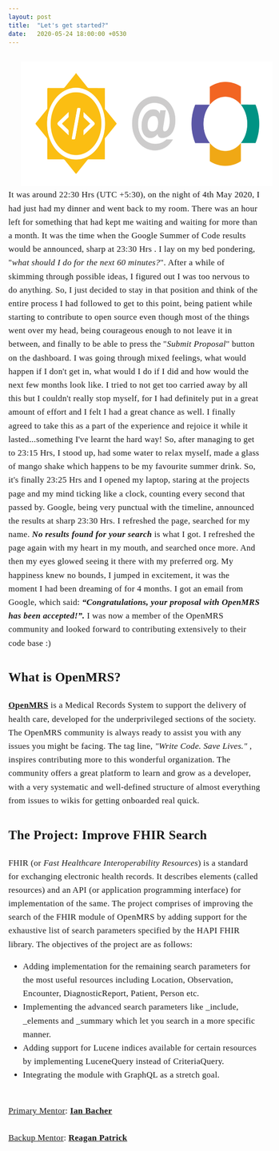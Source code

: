 ```yaml
---
layout: post
title:  "Let's get started?"
date:   2020-05-24 18:00:00 +0530
---
```


<br/>

<img src="/assets/images/gsoc_openmrs.png" style="width:auto; height:250px; position:relative; left:5%;">

<span style="font-family: medium-content-serif-font, Georgia, Cambria, Times New Roman, Times, serif; font-size:17px; letter-spacing: +0.02em; line-height:1.6;">
It was around 22:30 Hrs (UTC +5:30), on the night of 4th May 2020, I had just had my dinner and went back to my room. There was an hour left for something that had kept me waiting and waiting for more than a month. It was the time when the Google Summer of Code results would be announced, sharp at 23:30 Hrs . I lay on my bed pondering, "<i>what should I do for the next 60 minutes?</i>".


<span style="font-family: medium-content-serif-font, Georgia, Cambria, Times New Roman, Times, serif; font-size:17px; letter-spacing: +0.02em; line-height:1.6">
After a while of skimming through possible ideas, I figured out I was too nervous to do anything. So, I just decided to stay in that position and think of the entire process I had followed to get to this point, being patient while starting to contribute to open source even though most of the things went over my head, being courageous enough to not leave it in between, and finally to be able to press the "<i>Submit Proposal</i>" button on the dashboard. 

<span style="font-family: medium-content-serif-font, Georgia, Cambria, Times New Roman, Times, serif; font-size:17px; letter-spacing: +0.02em; line-height:1.6">
I was going through mixed feelings, what would happen if I don't get in, what would I do if I did and how would the next few months look like. I tried to not get too carried away by all this but I couldn't really stop myself, for I had definitely put in a great amount of effort and I felt I had a great chance as well. I finally agreed to take this as a part of the experience and rejoice it while it lasted...something I've learnt the hard way! 

<span style="font-family: medium-content-serif-font, Georgia, Cambria, Times New Roman, Times, serif; font-size:17px; letter-spacing: +0.02em; line-height:1.6">
So, after managing to get to 23:15 Hrs, I stood up, had some water to relax myself, made a glass of mango shake which happens to be my favourite summer drink. So, it's finally 23:25 Hrs and I opened my laptop, staring at the projects page and my mind ticking like a clock, counting every second that passed by.

<span style="font-family: medium-content-serif-font, Georgia, Cambria, Times New Roman, Times, serif; font-size:17px; letter-spacing: +0.02em; line-height:1.6">
Google, being very punctual with the timeline, announced the results at sharp 23:30 Hrs. I refreshed the page, searched for my name. <b><i>No results found for your search</i></b> is what I got. I refreshed the page again with my heart in my mouth, and searched once more. And then my eyes glowed seeing it there with my preferred org. My happiness knew no bounds, I jumped in excitement, it was the moment I had been dreaming of for 4 months. I got an email from Google, which said: <i><b>“Congratulations, your proposal with OpenMRS has been accepted!”.</b></i>
I was now a member of the OpenMRS community and looked forward to contributing extensively to their code base :)

<br />

## <b>What is OpenMRS?</b>

<span style="font-family: medium-content-serif-font, Georgia, Cambria, Times New Roman, Times, serif; font-size:17px; letter-spacing: +0.02em; line-height:1.6">
<b><a href = "https://www.openmrs.org">OpenMRS</a></b> is a Medical Records System to support the delivery of health care, developed for the underprivileged sections of the society. The OpenMRS community is always ready to assist you with any issues you might be facing. The tag line, <i>"Write Code. Save Lives." </i>, inspires contributing more to this wonderful organization. The community offers a great platform to learn and grow as a developer, with a very systematic and well-defined structure of almost everything from issues to wikis for getting onboarded real quick. 

<br />

## <b> The Project: Improve FHIR Search </b>

<span style="font-family: medium-content-serif-font, Georgia, Cambria, Times New Roman, Times, serif; font-size:17px; letter-spacing: +0.02em; line-height:1.6">
FHIR (or <i>Fast Healthcare Interoperability Resources</i>) is a standard for exchanging electronic health records. It describes elements (called resources) and an API (or application programming interface) for implementation of the same. The project comprises of improving the search of the FHIR module of OpenMRS by adding support for the exhaustive list of search parameters specified by the HAPI FHIR library.

<span style="font-family: medium-content-serif-font, Georgia, Cambria, Times New Roman, Times, serif; font-size:17px; letter-spacing: +0.02em; line-height:1.6">
The objectives of the project are as follows:

- <span style="font-family: medium-content-serif-font, Georgia, Cambria, Times New Roman, Times, serif; font-size:17px; letter-spacing: +0.02em; line-height:1.6">Adding implementation for the remaining search parameters for the most useful resources including Location, Observation, Encounter, DiagnosticReport, Patient, Person etc.
- <span style="font-family: medium-content-serif-font, Georgia, Cambria, Times New Roman, Times, serif; font-size:17px; letter-spacing: +0.02em; line-height:1.6">Implementing the advanced search parameters like _include, _elements and _summary which let you search in a more specific manner.
- <span style="font-family: medium-content-serif-font, Georgia, Cambria, Times New Roman, Times, serif; font-size:17px; letter-spacing: +0.02em; line-height:1.6">Adding support for Lucene indices available for certain resources by implementing LuceneQuery instead of CriteriaQuery.
- <span style="font-family: medium-content-serif-font, Georgia, Cambria, Times New Roman, Times, serif; font-size:17px; letter-spacing: +0.02em; line-height:1.6">Integrating the module with GraphQL as a stretch goal.

<br />

<span style="font-family: medium-content-serif-font, Georgia, Cambria, Times New Roman, Times, serif; font-size:17px; letter-spacing: +0.02em; line-height:1.6">
<u>Primary Mentor</u>: <b><a href="https://talk.openmrs.org/u/ibacher">Ian Bacher</a></b>
<br /><br />

<span style="font-family: medium-content-serif-font, Georgia, Cambria, Times New Roman, Times, serif; font-size:17px; letter-spacing: +0.02em; line-height:1.6">
<u>Backup Mentor</u>: <b><a href="https://talk.openmrs.org/u/reagan">Reagan Patrick</a></b>